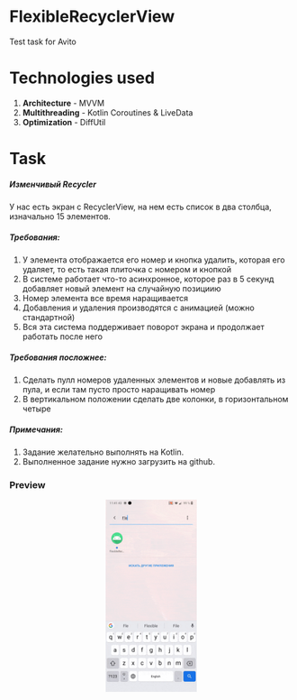 # FlexibleRecyclerView
Test task for Avito

# Technologies used
1. **Architecture** - MVVM
2. **Multithreading** - Kotlin Coroutines & LiveData
3. **Optimization** - DiffUtil

# Task
##### Изменчивый Recycler
 У нас есть экран с RecyclerView, на нем есть список в два столбца, изначально 15 элементов.

##### Требования:
1. У элемента отображается его номер и кнопка удалить, которая его удаляет, то есть такая плиточка с номером и кнопкой
2. В системе работает что-то асинхронное, которое раз в 5 секунд добавляет новый элемент на случайную позициию
3. Номер элемента все время наращивается
4. Добавления и удаления производятся с анимацией (можно стандартной)
5. Вся эта система поддерживает поворот экрана и продолжает работать после него

##### Требования посложнее:
1. Сделать пулл номеров удаленных элементов и новые добавлять из пула, и если там пусто просто наращивать номер
2. В вертикальном положении сделать две колонки, в горизонтальном четыре


##### Примечания:
1. Задание желательно выполнять на Kotlin.
2. Выполненное задание нужно загрузить на github.

### Preview
<p align="center">
<img src="data/video.gif" width="32%"/>
</p>
